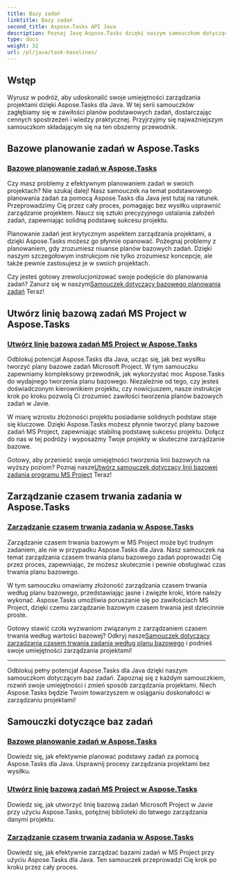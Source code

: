 ```yaml
---
title: Bazy zadań
linktitle: Bazy zadań
second_title: Aspose.Tasks API Java
description: Poznaj Javę Aspose.Tasks dzięki naszym samouczkom dotyczącym baz zadań. Usprawnij planowanie zadań, twórz plany bazowe zadań MS Project i opanuj zarządzanie czasem trwania według planu bazowego.
type: docs
weight: 32
url: /pl/java/task-baselines/
---
```

## Wstęp
Wyrusz w podróż, aby udoskonalić swoje umiejętności zarządzania projektami dzięki Aspose.Tasks dla Java. W tej serii samouczków zagłębiamy się w zawiłości planów podstawowych zadań, dostarczając cennych spostrzeżeń i wiedzy praktycznej. Przyjrzyjmy się najważniejszym samouczkom składającym się na ten obszerny przewodnik.

## Bazowe planowanie zadań w Aspose.Tasks

### [Bazowe planowanie zadań w Aspose.Tasks](./baseline-task-scheduling/)

Czy masz problemy z efektywnym planowaniem zadań w swoich projektach? Nie szukaj dalej! Nasz samouczek na temat podstawowego planowania zadań za pomocą Aspose.Tasks dla Java jest tutaj na ratunek. Przeprowadzimy Cię przez cały proces, pomagając bez wysiłku usprawnić zarządzanie projektem. Naucz się sztuki precyzyjnego ustalania założeń zadań, zapewniając solidną podstawę sukcesu projektu.

Planowanie zadań jest krytycznym aspektem zarządzania projektami, a dzięki Aspose.Tasks możesz go płynnie opanować. Pożegnaj problemy z planowaniem, gdy zrozumiesz niuanse planów bazowych zadań. Dzięki naszym szczegółowym instrukcjom nie tylko zrozumiesz koncepcje, ale także pewnie zastosujesz je w swoich projektach.

 Czy jesteś gotowy zrewolucjonizować swoje podejście do planowania zadań? Zanurz się w naszym[Samouczek dotyczący bazowego planowania zadań](./baseline-task-scheduling/) Teraz!

## Utwórz linię bazową zadań MS Project w Aspose.Tasks

### [Utwórz linię bazową zadań MS Project w Aspose.Tasks](./create-task-baseline/)

Odblokuj potencjał Aspose.Tasks dla Java, ucząc się, jak bez wysiłku tworzyć plany bazowe zadań Microsoft Project. W tym samouczku zapewniamy kompleksowy przewodnik, jak wykorzystać moc Aspose.Tasks do wydajnego tworzenia planu bazowego. Niezależnie od tego, czy jesteś doświadczonym kierownikiem projektu, czy nowicjuszem, nasze instrukcje krok po kroku pozwolą Ci zrozumieć zawiłości tworzenia planów bazowych zadań w Javie.

W miarę wzrostu złożoności projektu posiadanie solidnych podstaw staje się kluczowe. Dzięki Aspose.Tasks możesz płynnie tworzyć plany bazowe zadań MS Project, zapewniając stabilną podstawę sukcesu projektu. Dołącz do nas w tej podróży i wyposażmy Twoje projekty w skuteczne zarządzanie bazowe.

 Gotowy, aby przenieść swoje umiejętności tworzenia linii bazowych na wyższy poziom? Poznaj nasze[Utwórz samouczek dotyczący linii bazowej zadania programu MS Project](./create-task-baseline/) Teraz!

## Zarządzanie czasem trwania zadania w Aspose.Tasks

### [Zarządzanie czasem trwania zadania w Aspose.Tasks](./task-baseline-duration/)

Zarządzanie czasem trwania bazowym w MS Project może być trudnym zadaniem, ale nie w przypadku Aspose.Tasks dla Java. Nasz samouczek na temat zarządzania czasem trwania planu bazowego zadań poprowadzi Cię przez proces, zapewniając, że możesz skutecznie i pewnie obsługiwać czas trwania planu bazowego.

W tym samouczku omawiamy złożoność zarządzania czasem trwania według planu bazowego, przedstawiając jasne i zwięzłe kroki, które należy wykonać. Aspose.Tasks umożliwia poruszanie się po zawiłościach MS Project, dzięki czemu zarządzanie bazowym czasem trwania jest dziecinnie proste.

 Gotowy stawić czoła wyzwaniom związanym z zarządzaniem czasem trwania według wartości bazowej? Odkryj nasze[Samouczek dotyczący zarządzania czasem trwania zadania według planu bazowego](./task-baseline-duration/) i podnieś swoje umiejętności zarządzania projektami!

---

Odblokuj pełny potencjał Aspose.Tasks dla Java dzięki naszym samouczkom dotyczącym baz zadań. Zapoznaj się z każdym samouczkiem, rozwiń swoje umiejętności i zmień sposób zarządzania projektami. Niech Aspose.Tasks będzie Twoim towarzyszem w osiąganiu doskonałości w zarządzaniu projektami!

## Samouczki dotyczące baz zadań
### [Bazowe planowanie zadań w Aspose.Tasks](./baseline-task-scheduling/)
Dowiedz się, jak efektywnie planować podstawy zadań za pomocą Aspose.Tasks dla Java. Usprawnij procesy zarządzania projektami bez wysiłku.
### [Utwórz linię bazową zadań MS Project w Aspose.Tasks](./create-task-baseline/)
Dowiedz się, jak utworzyć linię bazową zadań Microsoft Project w Javie przy użyciu Aspose.Tasks, potężnej biblioteki do łatwego zarządzania danymi projektu.
### [Zarządzanie czasem trwania zadania w Aspose.Tasks](./task-baseline-duration/)
Dowiedz się, jak efektywnie zarządzać bazami zadań w MS Project przy użyciu Aspose.Tasks dla Java. Ten samouczek przeprowadzi Cię krok po kroku przez cały proces.